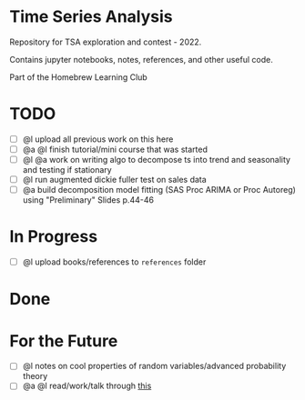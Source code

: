 # Time Series Analysis

Repository for TSA exploration and contest - 2022.

Contains jupyter notebooks, notes, references, and other useful code.

Part of the Homebrew Learning Club

# TODO

- [ ] @l upload all previous work on this here 
- [ ] @a @l finish tutorial/mini course that was started 
- [ ] @l @a work on writing algo to decompose ts into trend and seasonality and testing if stationary 
- [ ] @l run augmented dickie fuller test on sales data
- [ ] @a build decomposition model fitting (SAS Proc ARIMA or Proc Autoreg) using "Preliminary" Slides p.44-46

# In Progress 

- [ ] @l upload books/references to `references` folder

# Done 


# For the Future 

- [ ] @l notes on cool properties of random variables/advanced probability theory
- [ ] @a @l read/work/talk through [this](https://ahmetbeyefendi.com/wp-content/uploads/2020/07/Algorithmic-Trading-and-Direct-Market-Access.pdf)

